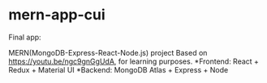 # mern-app-cui

Final app: 

MERN(MongoDB-Express-React-Node.js) project Based on https://youtu.be/ngc9gnGgUdA, for learning purposes. 
*Frontend: React + Redux + Material UI
*Backend: MongoDB Atlas + Express + Node 
